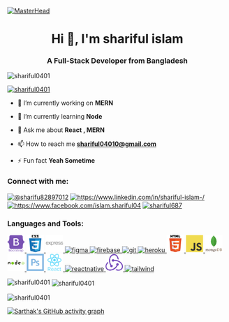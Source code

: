 [![MasterHead](https://i.ibb.co/BNB6Z2v/46207-programmer-1.gif)](https://shariful0401.io)
<h1 align="center">Hi 👋, I'm shariful islam</h1>
<h3 align="center">A Full-Stack Developer from Bangladesh</h3>


<p align="left"> <img src="https://komarev.com/ghpvc/?username=shariful0401&label=Profile%20views&color=0e75b6&style=flat" alt="shariful0401" /> </p>

<p align="left"> <a href="https://twitter.com/shariful0401" target="blank"><img src="https://img.shields.io/twitter/follow/shariful0401?logo=twitter&style=for-the-badge" alt="shariful0401" /></a> </p>

- 🔭 I’m currently working on **MERN**

- 🌱 I’m currently learning **Node**

- 💬 Ask me about **React , MERN**

- 📫 How to reach me **shariful04010@gmail.com**

- ⚡ Fun fact **Yeah Sometime**

<h3 align="left">Connect with me:</h3>
<p align="left">
<a href="https://twitter.com/@sharifu82897012" target="blank"><img align="center" src="https://raw.githubusercontent.com/rahuldkjain/github-profile-readme-generator/master/src/images/icons/Social/twitter.svg" alt="@sharifu82897012" height="30" width="40" /></a>
<a href="https://linkedin.com/in/https://www.linkedin.com/in/shariful-islam-/" target="blank"><img align="center" src="https://raw.githubusercontent.com/rahuldkjain/github-profile-readme-generator/master/src/images/icons/Social/linked-in-alt.svg" alt="https://www.linkedin.com/in/shariful-islam-/" height="30" width="40" /></a>
<a href="https://fb.com/https://www.facebook.com/islam.shariful04" target="blank"><img align="center" src="https://raw.githubusercontent.com/rahuldkjain/github-profile-readme-generator/master/src/images/icons/Social/facebook.svg" alt="https://www.facebook.com/islam.shariful04" height="30" width="40" /></a>
<a href="https://instagram.com/shariful687" target="blank"><img align="center" src="https://raw.githubusercontent.com/rahuldkjain/github-profile-readme-generator/master/src/images/icons/Social/instagram.svg" alt="shariful687" height="30" width="40" /></a>
</p>

<h3 align="left">Languages and Tools:</h3>
<p align="left"> <a href="https://getbootstrap.com" target="_blank" rel="noreferrer"> <img src="https://raw.githubusercontent.com/devicons/devicon/master/icons/bootstrap/bootstrap-plain-wordmark.svg" alt="bootstrap" width="40" height="40"/> </a> <a href="https://www.w3schools.com/css/" target="_blank" rel="noreferrer"> <img src="https://raw.githubusercontent.com/devicons/devicon/master/icons/css3/css3-original-wordmark.svg" alt="css3" width="40" height="40"/> </a> <a href="https://expressjs.com" target="_blank" rel="noreferrer"> <img src="https://raw.githubusercontent.com/devicons/devicon/master/icons/express/express-original-wordmark.svg" alt="express" width="40" height="40"/> </a> <a href="https://www.figma.com/" target="_blank" rel="noreferrer"> <img src="https://www.vectorlogo.zone/logos/figma/figma-icon.svg" alt="figma" width="40" height="40"/> </a> <a href="https://firebase.google.com/" target="_blank" rel="noreferrer"> <img src="https://www.vectorlogo.zone/logos/firebase/firebase-icon.svg" alt="firebase" width="40" height="40"/> </a> <a href="https://git-scm.com/" target="_blank" rel="noreferrer"> <img src="https://www.vectorlogo.zone/logos/git-scm/git-scm-icon.svg" alt="git" width="40" height="40"/> </a> <a href="https://heroku.com" target="_blank" rel="noreferrer"> <img src="https://www.vectorlogo.zone/logos/heroku/heroku-icon.svg" alt="heroku" width="40" height="40"/> </a> <a href="https://www.w3.org/html/" target="_blank" rel="noreferrer"> <img src="https://raw.githubusercontent.com/devicons/devicon/master/icons/html5/html5-original-wordmark.svg" alt="html5" width="40" height="40"/> </a> <a href="https://developer.mozilla.org/en-US/docs/Web/JavaScript" target="_blank" rel="noreferrer"> <img src="https://raw.githubusercontent.com/devicons/devicon/master/icons/javascript/javascript-original.svg" alt="javascript" width="40" height="40"/> </a> <a href="https://www.mongodb.com/" target="_blank" rel="noreferrer"> <img src="https://raw.githubusercontent.com/devicons/devicon/master/icons/mongodb/mongodb-original-wordmark.svg" alt="mongodb" width="40" height="40"/> </a> <a href="https://nodejs.org" target="_blank" rel="noreferrer"> <img src="https://raw.githubusercontent.com/devicons/devicon/master/icons/nodejs/nodejs-original-wordmark.svg" alt="nodejs" width="40" height="40"/> </a> <a href="https://www.photoshop.com/en" target="_blank" rel="noreferrer"> <img src="https://raw.githubusercontent.com/devicons/devicon/master/icons/photoshop/photoshop-line.svg" alt="photoshop" width="40" height="40"/> </a> <a href="https://reactjs.org/" target="_blank" rel="noreferrer"> <img src="https://raw.githubusercontent.com/devicons/devicon/master/icons/react/react-original-wordmark.svg" alt="react" width="40" height="40"/> </a> <a href="https://reactnative.dev/" target="_blank" rel="noreferrer"> <img src="https://reactnative.dev/img/header_logo.svg" alt="reactnative" width="40" height="40"/> </a> <a href="https://redux.js.org" target="_blank" rel="noreferrer"> <img src="https://raw.githubusercontent.com/devicons/devicon/master/icons/redux/redux-original.svg" alt="redux" width="40" height="40"/> </a> <a href="https://tailwindcss.com/" target="_blank" rel="noreferrer"> <img src="https://www.vectorlogo.zone/logos/tailwindcss/tailwindcss-icon.svg" alt="tailwind" width="40" height="40"/> </a> </p>


<p><img align="left" src="https://github-readme-stats.vercel.app/api/top-langs?username=shariful0401&show_icons=true&locale=en&layout=compact&theme=tokyonight" alt="shariful0401" /></p>


<p>&nbsp;<img align="center" src="https://github-readme-stats.vercel.app/api?username=shariful0401&show_icons=true&locale=en&theme=tokyonight" alt="shariful0401" /></p>



<p><img align="center" src="https://github-readme-streak-stats.herokuapp.com/?user=shariful0401&&theme=tokyonight" alt="shariful0401" /></p>


[![Sarthak's GitHub activity graph](https://activity-graph.herokuapp.com/graph?username=shariful0401&&theme=xcode)](https://github.com/shariful0401)
